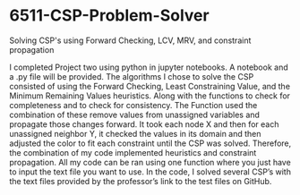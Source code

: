 # 6511-CSP-Problem-Solver
Solving CSP's using Forward Checking, LCV, MRV, and constraint propagation

I completed Project two using python in jupyter notebooks. A notebook and a .py file will be provided. The algorithms I chose to solve the CSP consisted of using the Forward Checking, Least Constraining Value, and the Minimum Remaining Values heuristics. Along with the functions to check for completeness and to check for consistency. The Function used the combination of these remove values from unassigned variables and propagate those changes forward. It took each node X and then for each unassigned neighbor Y, it checked the values in its domain and then adjusted the color to fit each constraint until the CSP was solved. Therefore, the combination of my code implemented heuristics and constraint propagation. All my code can be ran using one function where you just have to input the text file you want to use. In the code, I solved several CSP’s with the text files provided by the professor’s link to the test files on GitHub. 
